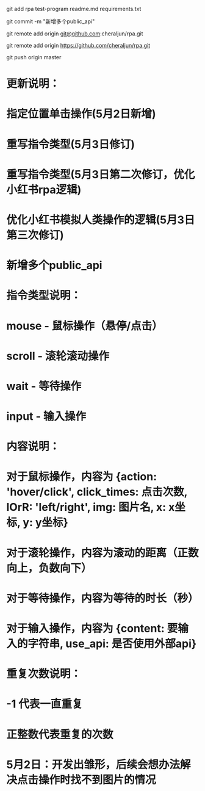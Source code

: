 git add rpa test-program readme.md requirements.txt

git commit -m "新增多个public_api"

git remote add origin git@github.com:cheraljun/rpa.git

git remote add origin https://github.com/cheraljun/rpa.git

git push origin master

# 更新说明：

# 指定位置单击操作(5月2日新增)

# 重写指令类型(5月3日修订)

# 重写指令类型(5月3日第二次修订，优化小红书rpa逻辑)

# 优化小红书模拟人类操作的逻辑(5月3日第三次修订)

# 新增多个public_api





# 指令类型说明：
# mouse - 鼠标操作（悬停/点击）
# scroll - 滚轮滚动操作
# wait - 等待操作
# input - 输入操作

# 内容说明：
# 对于鼠标操作，内容为 {action: 'hover/click', click_times: 点击次数, lOrR: 'left/right', img: 图片名, x: x坐标, y: y坐标}
# 对于滚轮操作，内容为滚动的距离（正数向上，负数向下）
# 对于等待操作，内容为等待的时长（秒）
# 对于输入操作，内容为 {content: 要输入的字符串, use_api: 是否使用外部api}

# 重复次数说明：
# -1 代表一直重复
# 正整数代表重复的次数



# 5月2日：开发出雏形，后续会想办法解决点击操作时找不到图片的情况


